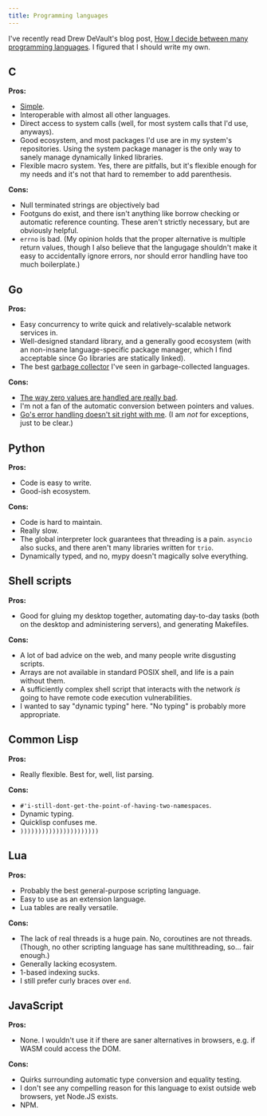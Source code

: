 ```yaml
---
title: Programming languages
---
```


<style>
span.pros {
	font-weight: bold;
}
span.cons {
	font-weight: bold;
}
</style>

I've recently read Drew DeVault's blog post, [How I decide between many
programming
languages](https://drewdevault.com/2019/09/08/Enough-to-decide.html). I
figured that I should write my own.

## C

<span class="pros">Pros:</span>

-   [Simple](https://drewdevault.com/2017/01/30/Lessons-to-learn-from-C.html).
-   Interoperable with almost all other languages.
-   Direct access to system calls (well, for most system calls that I'd
    use, anyways).
-   Good ecosystem, and most packages I'd use are in my system's
    repositories. Using the system package manager is the only way to
    sanely manage dynamically linked libraries.
-   Flexible macro system. Yes, there are pitfalls, but it's flexible
    enough for my needs and it's not that hard to remember to add
    parenthesis.

<span class="cons">Cons:</span>

-   Null terminated strings are objectively bad
-   Footguns do exist, and there isn't anything like borrow checking or
    automatic reference counting. These aren't strictly necessary, but
    are obviously helpful.
-   `errno` is bad. (My opinion holds that the proper alternative is
    multiple return values, though I also believe that the langugage
    shouldn't make it easy to accidentally ignore errors, nor should
    error handling have too much boilerplate.)

## Go

<span class="pros">Pros:</span>

-   Easy concurrency to write quick and relatively-scalable network
    services in.
-   Well-designed standard library, and a generally good ecosystem (with
    an non-insane language-specific package manager, which I find
    acceptable since Go libraries are statically linked).
-   The best [garbage collector](https://go.dev/blog/ismmkeynote) I've
    seen in garbage-collected languages.

<span class="cons">Cons:</span>

-   [The way zero values are handled are really
    bad](https://fasterthanli.me/articles/lies-we-tell-ourselves-to-keep-using-golang#all-or-nothing-so-let-s-do-nothing).
-   I'm not a fan of the automatic conversion between pointers and
    values.
-   [Go's error handling doesn't sit right with
    me](https://drewdevault.com/2014/06/07/Why-Go-error-handling-doesnt-sit-right-with-me.html).
    (I am *not* for exceptions, just to be clear.)

## Python

<span class="pros">Pros:</span>

-   Code is easy to write.
-   Good-ish ecosystem.

<span class="cons">Cons:</span>

-   Code is hard to maintain.
-   Really slow.
-   The global interpreter lock guarantees that threading is a pain.
    `asyncio` also sucks, and there aren't many libraries written for
    `trio`.
-   Dynamically typed, and no, mypy doesn't magically solve everything.

## Shell scripts

<span class="pros">Pros:</span>

-   Good for gluing my desktop together, automating day-to-day tasks
    (both on the desktop and administering servers), and generating
    Makefiles.

<span class="cons">Cons:</span>

-   A lot of bad advice on the web, and many people write disgusting
    scripts.
-   Arrays are not available in standard POSIX shell, and life is a pain
    without them.
-   A sufficiently complex shell script that interacts with the network
    *is* going to have remote code execution vulnerabilities.
-   I wanted to say "dynamic typing" here. "No typing" is probably more
    appropriate.

## Common Lisp

<span class="pros">Pros:</span>

-   Really flexible. Best for, well, list parsing.

<span class="cons">Cons:</span>

-   `#'i-still-dont-get-the-point-of-having-two-namespaces`.
-   Dynamic typing.
-   Quicklisp confuses me.
-   `))))))))))))))))))))))`

## Lua

<span class="pros">Pros:</span>

-   Probably the best general-purpose scripting language.
-   Easy to use as an extension language.
-   Lua tables are really versatile.

<span class="cons">Cons:</span>

-   The lack of real threads is a huge pain. No, coroutines are not
    threads. (Though, no other scripting language has sane
    multithreading, so... fair enough.)
-   Generally lacking ecosystem.
-   1-based indexing sucks.
-   I still prefer curly braces over `end`.

## JavaScript

<span class="pros">Pros:</span>

-   None. I wouldn't use it if there are saner alternatives in browsers,
    e.g. if WASM could access the DOM.

<span class="cons">Cons:</span>

-   Quirks surrounding automatic type conversion and equality testing.
-   I don't see any compelling reason for this language to exist outside
    web browsers, yet Node.JS exists.
-   NPM.
